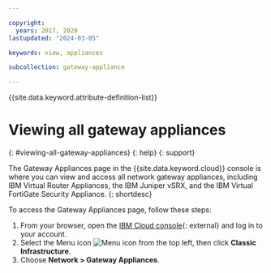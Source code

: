 ```yaml
---

copyright:
  years: 2017, 2020
lastupdated: "2024-03-05"

keywords: view, appliances

subcollection: gateway-appliance

---
```


{{site.data.keyword.attribute-definition-list}}

# Viewing all gateway appliances
{: #viewing-all-gateway-appliances}
{: help}
{: support}

The Gateway Appliances page in the {{site.data.keyword.cloud}} console is where you can view and access all network gateway appliances, including IBM Virtual Router Appliances, the IBM Juniper vSRX, and the IBM Virtual FortiGate Security Appliance. 
{: shortdesc}

To access the Gateway Appliances page, follow these steps:

1. From your browser, open the [IBM Cloud console](/login){: external} and log in to your account.
1. Select the Menu icon ![Menu icon](../icons/icon_hamburger.svg) from the top left, then click **Classic Infrastructure**.
1. Choose **Network > Gateway Appliances**.
